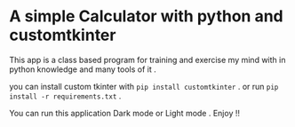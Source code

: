 # A simple Calculator with python and customtkinter

This app is a class based program for training and exercise my mind with in python knowledge and many tools of it .

you can install custom tkinter with ```pip install customtkinter``` . or run ```pip install -r requirements.txt``` .

You can run this application Dark mode or Light mode .
Enjoy !!
